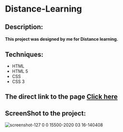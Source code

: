 # Distance-Learning
## Description: 
#### This project was designed by me for Distance learning.  
## Techniques: 
- HTML
- HTML 5
- CSS 
- CSS 3

## The direct link to the page [Click here](https://aymanhani.github.io/Distance-Learning/.)
## ScreenShot to the project: 
 ![screenshot-127 0 0 15500-2020 03 16-140408](https://user-images.githubusercontent.com/79906413/109858473-8e3f0280-7c64-11eb-8c2b-2b0264dd5c90.png)
